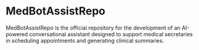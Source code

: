 # MedBotAssistRepo
MedBotAssistRepo is the official repository for the development of an AI-powered conversational assistant designed to support medical secretaries in scheduling appointments and generating clinical summaries.
